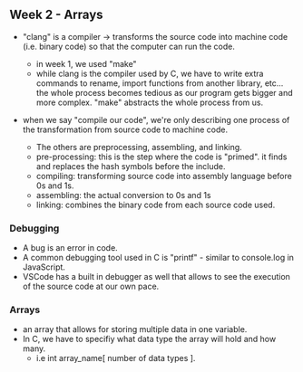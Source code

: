 ## Week 2 - Arrays

- "clang" is a compiler -> transforms the source code into machine code (i.e. binary code) so that the computer can run the code.
  - in week 1, we used "make"
  - while clang is the compiler used by C, we have to write extra commands to rename, import functions from another library, etc... the whole process becomes tedious as our program gets bigger and more complex. "make" abstracts the whole process from us.


- when we say "compile our code", we're only describing one process of the transformation from source code to machine code.
  - The others are preprocessing, assembling, and linking.
  - pre-processing: this is the step where the code is "primed". it finds and replaces the hash symbols before the include.
  - compiling: transforming source code into assembly language before 0s and 1s.
  - assembling: the actual conversion to 0s and 1s
  - linking: combines the binary code from each source code used.

### Debugging
 - A bug is an error in code.
 - A common debugging tool used in C is "printf" - similar to console.log in JavaScript.
 - VSCode has a built in debugger as well that allows to see the execution of the source code at our own pace.

### Arrays
- an array that allows for storing multiple data in one variable.
- In C, we have to specifiy what data type the array will hold and how many.
  - i.e int array_name[ number of data types ].